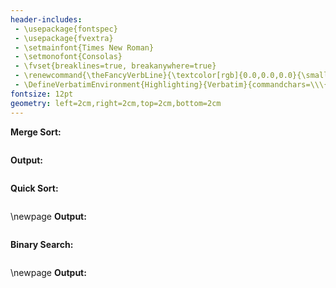 ```yaml
---
header-includes:
 - \usepackage{fontspec}
 - \usepackage{fvextra}
 - \setmainfont{Times New Roman}
 - \setmonofont{Consolas}
 - \fvset{breaklines=true, breakanywhere=true}
 - \renewcommand{\theFancyVerbLine}{\textcolor[rgb]{0.0,0.0,0.0}{\small\arabic{FancyVerbLine}}}
 - \DefineVerbatimEnvironment{Highlighting}{Verbatim}{commandchars=\\\{\}, frame=leftline, numbersep=4pt, framesep=4pt}
fontsize: 12pt
geometry: left=2cm,right=2cm,top=2cm,bottom=2cm
---
```


**Merge Sort:**
```{.c include="MergeSort.c" .numberLines}
```

**Output:**
```{include="MergeSort.txt"}
```

**Quick Sort:**
```{.c include="QuickSort.c" .numberLines}
```
\newpage
**Output:**
```{include="QuickSort.txt"}
```

**Binary Search:**
```{.c include="BinarySearch.c" .numberLines}
```
\newpage
**Output:**
```{include="BinarySearch.txt"}
```